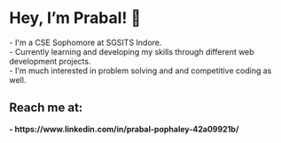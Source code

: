  <h1> Hey, I’m Prabal! 👋 </h1>
- I'm a CSE Sophomore at SGSITS Indore.<br>
- Currently learning and developing my skills through different web development projects.<br>
- I'm much interested in problem solving and and competitive coding as well.<br>
 <b> <h2> Reach me at: </h2> 
- https://www.linkedin.com/in/prabal-pophaley-42a09921b/

<!---
praball/praball is a ✨ special ✨ repository because its `README.md` (this file) appears on your GitHub profile.
You can click the Preview link to take a look at your changes.
--->
